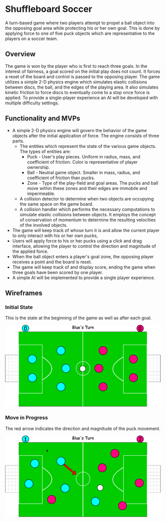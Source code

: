 # Shuffleboard Soccer

A turn-based game where two players attempt to propel a ball object into the opposing goal area while protecting his or her own goal. This is done by applying force to one of five puck objects which are representative to the players on a soccer team.

## Overview

The game is won by the player who is first to reach three goals. In the interest of fairness, a goal scored on the initial play does not count. It forces a reset of the board and control is passed to the opposing player.
The game utilizes a simple 2-D physics engine which simulates elastic collisions between discs, the ball, and the edges of the playing area. It also simulates kinetic friction to force discs to eventually come to a stop once force is applied.
To provide a single-player experience an AI will be developed with multiple difficulty settings.

## Functionality and MVPs

* A simple 2-D physics engine will govern the behavior of the game objects after the initial application of force. The engine consists of three parts.
  - The entities which represent the state of the various game objects. The types of entities are:
    + Puck - User's play pieces. Uniform in radius, mass, and coefficient of friction. Color is representative of player ownership.
    + Ball - Neutral game object. Smaller in mass, radius, and coefficient of friction than pucks.
    + Zone - Type of the play-field and goal areas. The pucks and ball move within these zones and their edges are immobile and impermeable.
  - A collision detector to determine when two objects are occupying the same space on the game board.
  - A collision handler which performs the necessary computations to simulate elastic collisions between objects. It employs the concept of conservation of momentum to determine the resulting velocities of the involved objects.
* The game will keep track of whose turn it is and allow the current player to only interact with his or her own pucks,
* Users will apply force to his or her pucks using a click and drag interface, allowing the player to control the direction and magnitude of the applied force.
* When the ball object enters a player's goal zone, the opposing player receives a point and the board is reset.
* The game will keep track of and display score, ending the game when three goals have been scored by one player.
* A simple AI will be implemented to provide a single player experience.

## Wireframes

### Initial State

This is the state at the beginning of the game as well as after each goal.

![initial state](/README_assets/initial_setup.png)

### Move in Progress

The red arrow indicates the direction and magnitude of the puck movement.

![move in progress](/README_assets/move_in_progress.png)
